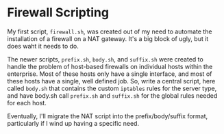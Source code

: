 # Firewall Scripting

My first script, `firewall.sh`, was created out of my need to automate the installation of a firewall on a NAT gateway. It's a big block of ugly, but it does waht it needs to do.

The newer scripts, `prefix.sh`, `body.sh`, and `suffix.sh` were created to handle the problem of host-based firewalls on individual hosts within the enterprise. Most of these hosts only have a single interface, and most of these hosts have a single, well defined job. So, write a central script, here called `body.sh` that contains the custom `iptables` rules for the server type, and have body.sh call `prefix.sh` and `suffix.sh` for the global rules needed for each host.

Eventually, I'll migrate the NAT script into the prefix/body/suffix format, particularly if I wind up having a specific need.

